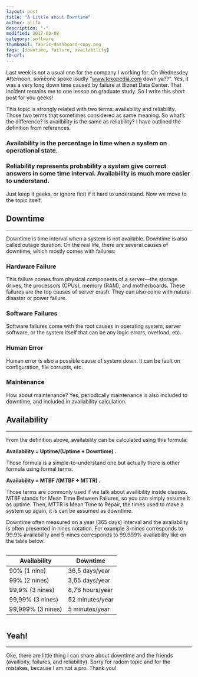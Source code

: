 ```yaml
---
layout: post
title: "A Little about Downtime"
author: alifa
description: "-"
modified: 2017-03-08
category: software
thumbnail: fabric-dashboard-copy.png
tags: [downtime, failure, availability]
fb-url: 
---
```


Last week is not a usual one for the company I working for. On Wednesdey Afternoon, someone spoke loudly “www.tokopedia.com down ya??”. Yes, it was a very long down time caused by failure at Biznet Data Center. That incident remains me to one lesson on graduate study. So I write this short post for you geeks!


This topic is strongly related with two terms: availability and reliability. Those two terms that sometimes considered as same meaning. So what’s the difference? Is availbility is the same as reliability? I have outlined the definition from references. 

### Availability is the percentage in time when a system on operational state.
### Reliability represents probability a system give correct answers in some time interval. Availability is much more easier to understand.

Just keep it geeks, or ignore first if it hard to understand. Now we move to the topic itself.


## Downtime
-----

Downtime is time interval when a system is not available. Downtime is also called outage duration. On the real life, there are several causes of downtime, which mostly comes with failures:
### Hardware Failure
This failure comes from physical components of a server—the storage drives, the processors (CPUs), memory (RAM), and motherboards. These failures are the top causes of server crash. They can also come with natural disaster or power failure.
### Software Failures
Software failures come with the root causes in operating system, server software, or the system itself that can be any logic errors, overload, etc.
### Human Error
Human error is also a possible cause of system down. It can be fault on configuration, file corrupts, etc.
### Maintenance
How about maintenance? Yes, periodically maintenance is also included to downtime, and included in availability calculation. 

## Availability
-----

From the definition above, availability can be calculated using this formula:

<b> Availability = Uptime/(Uptime + Downtime) . </b>

Those formula is a simple-to-understand one but actually there is other formula using formal terms.

<b> Availability = MTBF /(MTBF + MTTR) . </b>

Those terms are commonly used if we talk about availibility inside classes. MTBF stands for Mean Time Between Failures, so you can simply assume it as uptime. Then, MTTR is Mean Time to Repair, the times used to make a system up again, it is can be assumed as downtime. 

Downtime often measured on a year (365 days) interval and the availability is often presented in nines notation. For example 3-nines corresponds to 99.9% availability and 5-nines corresponds to 99.999% availability like on the table below. 

<div class="row">
  <div class="large-12 columns">
    <table>
      <thead>
        <tr>
          <th>Availability</th>
          <th>Downtime</th>
        </tr>
      </thead>
      <tbody>
        <tr>
          <td>90% (1 nine)</td>
          <td>36,5 days/year</td>
        </tr>
        <tr>
          <td>99% (2 nines)</td>
          <td>3,65 days/year</td>
        </tr>
        <tr>
          <td>99,9% (3 nines)</td>
          <td>8,76 hours/year</td>
        </tr>
        <tr>
          <td>99,99% (3 nines)</td>
          <td>52 minutes/year</td>
        </tr>
        <tr>
          <td>99,999% (3 nines)</td>
          <td>5 minutes/year</td>
        </tr>
      </tbody>
    </table>
  </div>
</div>

## Yeah!
-----

Oke, there are little thing I can share about downtime and the friends (availibity, failures, and reliability). Sorry for radom topic and for the mistakes, because I am not a pro. Thank you!


